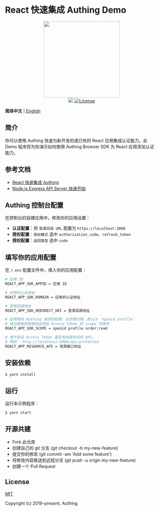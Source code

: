 # React 快速集成 Authing Demo

<div align=center>
  <img width="250" src="https://files.authing.co/authing-console/authing-logo-new-20210924.svg" />
</div>

<div align=center>
  <a href="https://forum.authing.cn/" target="_blank"><img src="https://img.shields.io/badge/chat-forum-blue" /></a>
  <a href="https://opensource.org/licenses/MIT" target="_blank"><img src="https://img.shields.io/badge/License-MIT-success" alt="License"></a>
</div>

**简体中文** | [English](./README.md)

## 简介

你可以使用 Authing 快速为新开发的或已有的 React 应用集成认证能力。此 Demo 程序将为你演示如何使用 Authing Browser SDK 为 React 应用添加认证能力。


## 参考文档

- [React 快速集成 Authing](https://docs.authing.cn/v2/quickstarts/spa/react.html)
- [Node.js Express API Server 快速开始](https://docs.authing.cn/v2/quickstarts/apiServer/nodeJsExpress/)


## Authing 控制台配置

在控制台的自建应用中，修改你的应用设置：

- **认证配置**：将 `登录回调 URL` 配置为 `https://localhost:3000`
- **授权配置**：`授权模式` 选中 `authorization_code`、`refresh_token`
- **授权配置**：`返回类型` 选中 `code`


## 填写你的应用配置

在 `/.env` 配置文件中，填入你的应用配置：

```bash
# 应用 ID
REACT_APP_SDK_APPID = 应用 ID

# 应用的认证地址
REACT_APP_SDK_DOMAIN = 应用的认证地址

# 登录回调地址
REACT_APP_SDK_REDIRECT_URI = 登录回调地址

# 应用侧向 Authing 请求的权限，以空格分隔，默认为 'openid profile'
# 成功获取的权限会出现在 Access Token 的 scope 字段中
REACT_APP_SDK_SCOPE = openid profile order:read

# 用于验证 Access Token 是否有权限访问的 API。
# 例如： http://localhost:5000/api/protected
REACT_APP_RESOURCE_API = 资源接口地址
```


## 安装依赖

```bash
$ yarn install
```


## 运行

运行本示例程序：

```bash
$ yarn start
```


## 开源共建

- Fork 此仓库
- 创建自己的 git 分支 (git checkout -b my-new-feature)
- 提交你的修改 (git commit -am 'Add some feature')
- 将修改内容推送到远程分支 (git push -u origin my-new-feature)
- 创建一个 Pull Request

## License

[MIT](https://opensource.org/licenses/MIT)

Copyright (c) 2019-present, Authing
